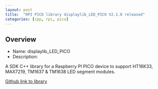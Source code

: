 ```yaml
---
layout: post
title:  "RPI PICO library displaylib_LED_PICO V2.1.0 released"
categories: [cpp, rpi, pico]
---
```


Overview
--------------------------------------------
* Name: displaylib_LED_PICO
* Description:

A SDK C++ library for a Raspberry PI PICO device to support 
HT16K33, MAX7219, TM1637 & TM1638 LED segment modules.

[Github link to library](https://github.com/gavinlyonsrepo/displaylib_LED_PICO)



